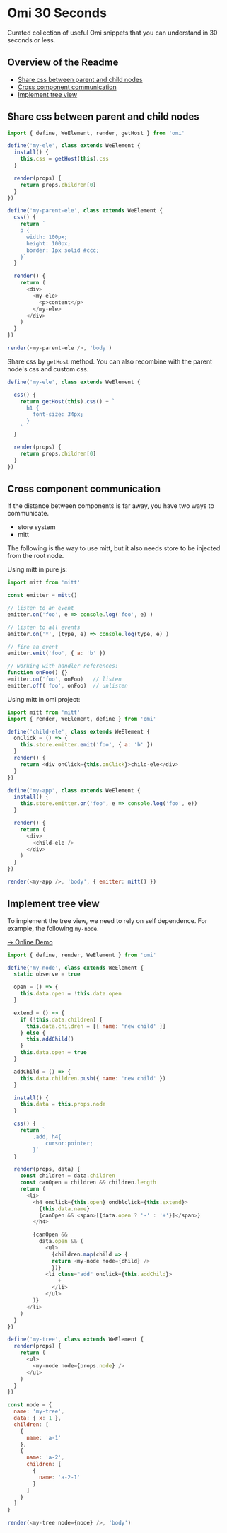 # Omi 30 Seconds

Curated collection of useful Omi snippets that you can understand in 30 seconds or less.

## Overview of the Readme

- [Share css between parent and child nodes](#share-css-between-parent-and-child-nodes)
- [Cross component communication](#cross-component-communication)
- [Implement tree view](#implement-tree-view)

## Share css between parent and child nodes

```js
import { define, WeElement, render, getHost } from 'omi'

define('my-ele', class extends WeElement {
  install() {
    this.css = getHost(this).css
  }

  render(props) {
    return props.children[0]
  }
})

define('my-parent-ele', class extends WeElement {
  css() {
    return `
    p { 
      width: 100px;
      height: 100px;
      border: 1px solid #ccc; 
    }`
  }

  render() {
    return (
      <div>
        <my-ele>
          <p>content</p>
        </my-ele>
      </div>
    )
  }
})

render(<my-parent-ele />, 'body')
```

Share css by `getHost` method. You can also recombine with the parent node's css and custom css.

```js
define('my-ele', class extends WeElement {

  css() {
    return getHost(this).css() + `
      h1 {
        font-size: 34px;
      }
    `
  }

  render(props) {
    return props.children[0]
  }
})
```

## Cross component communication

If the distance between components is far away, you have two ways to communicate.

* store system
* mitt

The following is the way to use mitt, but it also needs store to be injected from the root node.

Using mitt in pure js:

```js
import mitt from 'mitt'

const emitter = mitt()

// listen to an event
emitter.on('foo', e => console.log('foo', e) )

// listen to all events
emitter.on('*', (type, e) => console.log(type, e) )

// fire an event
emitter.emit('foo', { a: 'b' })

// working with handler references:
function onFoo() {}
emitter.on('foo', onFoo)   // listen
emitter.off('foo', onFoo)  // unlisten
```

Using mitt in omi project:


```js
import mitt from 'mitt'
import { render, WeElement, define } from 'omi'

define('child-ele', class extends WeElement {
  onClick = () => {
    this.store.emitter.emit('foo', { a: 'b' })
  }
  render() {
    return <div onClick={this.onClick}>child-ele</div>
  }
})

define('my-app', class extends WeElement {
  install() {
    this.store.emitter.on('foo', e => console.log('foo', e))
  }

  render() {
    return (
      <div>
        <child-ele />
      </div>
    )
  }
})

render(<my-app />, 'body', { emitter: mitt() })
```

## Implement tree view

To implement the tree view, we need to rely on self dependence. For example, the following `my-node`.

[→ Online Demo](https://tencent.github.io/omi/packages/omi/examples/tree/)

```js
import { define, render, WeElement } from 'omi'

define('my-node', class extends WeElement {
  static observe = true

  open = () => {
    this.data.open = !this.data.open
  }

  extend = () => {
    if (!this.data.children) {
      this.data.children = [{ name: 'new child' }]
    } else {
      this.addChild()
    }
    this.data.open = true
  }

  addChild = () => {
    this.data.children.push({ name: 'new child' })
  }

  install() {
    this.data = this.props.node
  }

  css() {
    return `
		.add, h4{
			cursor:pointer;
		}`
  }

  render(props, data) {
    const children = data.children
    const canOpen = children && children.length
    return (
      <li>
        <h4 onclick={this.open} ondblclick={this.extend}>
          {this.data.name}
          {canOpen && <span>[{data.open ? '-' : '+'}]</span>}
        </h4>

        {canOpen &&
          data.open && (
            <ul>
              {children.map(child => {
              return <my-node node={child} />
              })}
            <li class="add" onclick={this.addChild}>
                +
              </li>
            </ul>
        )}
      </li>
    )
  }
})

define('my-tree', class extends WeElement {
  render(props) {
    return (
      <ul>
        <my-node node={props.node} />
      </ul>
    )
  }
})

const node = {
  name: 'my-tree',
  data: { x: 1 },
  children: [
    {
      name: 'a-1'
    },
    {
      name: 'a-2',
      children: [
        {
          name: 'a-2-1'
        }
      ]
    }
  ]
}

render(<my-tree node={node} />, 'body')
```
